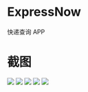 # ExpressNow
快递查询 APP
# 截图
![](https://raw.githubusercontent.com/PhaseDiagram/ExpressNow/master/Screenshots/Screenshot_2016-03-20-22-02-54_pw.arcticwind.expressnow.png)
![](https://raw.githubusercontent.com/PhaseDiagram/ExpressNow/master/Screenshots/Screenshot_2016-03-20-22-02-02_pw.arcticwind.expressnow.png)
![](https://raw.githubusercontent.com/PhaseDiagram/ExpressNow/master/Screenshots/Screenshot_2016-03-20-22-03-02_pw.arcticwind.expressnow.png)
![](https://raw.githubusercontent.com/PhaseDiagram/ExpressNow/master/Screenshots/Screenshot_2016-03-20-22-11-00_pw.arcticwind.expressnow.png)
![](https://raw.githubusercontent.com/PhaseDiagram/ExpressNow/master/Screenshots/Screenshot_2016-03-20-22-04-02_pw.arcticwind.expressnow.png)